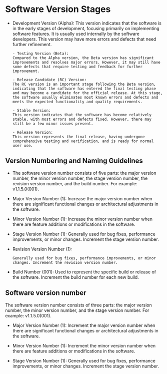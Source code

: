 # Software Version Stages

- Development Version (Alpha):
      This version indicates that the software is in the early stages of development, focusing primarily on implementing software features. It is usually used internally by the software developers. This version may have more errors and defects that need further refinement.

      - Testing Version (Beta):
      Compared to the Alpha version, the Beta version has significant improvements and resolves major errors. However, it may still have some defects that require testing and feedback for further improvement.
      
      - Release Candidate (RC) Version:
      The RC version is an important stage following the Beta version, indicating that the software has entered the final testing phase and may become a candidate for the official release. At this stage, the software usually eliminates most known errors and defects and meets the expected functionality and quality requirements.
      
      - Stable Version:
      This version indicates that the software has become relatively stable, with most errors and defects fixed. However, there may still be a few minor issues present.

      - Release Version:
      This version represents the final release, having undergone comprehensive testing and verification, and is ready for normal user use.

## Version Numbering and Naming Guidelines

- The software version number consists of five parts: the major version number, the minor version number, the stage version number, the revision version number, and the build number. For example: v1.1.5.0(001).

- Major Version Number (1):
      Increase the major version number when there are significant functional changes or architectural adjustments in the software.

- Minor Version Number (1):
Increase the minor version number when there are feature additions or modifications in the software.

- Stage Version Number (1):
      Generally used for bug fixes, performance improvements, or minor changes. Increment the stage version number.

- Revision Version Number (1):

      Generally used for bug fixes, performance improvements, or minor changes. Increment the revision version number.

- Build Number (001):
      Used to represent the specific build or release of the software. Increment the build number for each new build.

## Software version number

The software version number consists of three parts: the major version number, the minor version number, and the stage version number. For example: v1.1.5.0(001).

- Major Version Number (1):
      Increment the major version number when there are significant functional changes or architectural adjustments in the software.

- Minor Version Number (1):
      Increment the minor version number when there are feature additions or modifications in the software.

- Stage Version Number (1):
      Generally used for bug fixes, performance improvements, or minor changes. Increment the stage version number.
